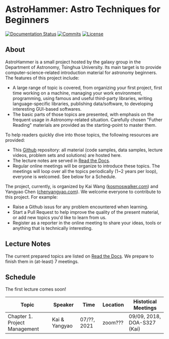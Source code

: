 # AstroHammer: Astro Techniques for Beginners

[![Documentation Status](https://readthedocs.org/projects/project-astro-hammer/badge/?version=latest)](https://hipp.readthedocs.io/en/latest/?badge=latest)
[![Commits](https://img.shields.io/github/last-commit/ChenYangyao/project-astro-hammer)](https://github.com/ChenYangyao/project-astro-hammer/commits/master)
[![License](https://img.shields.io/github/license/ChenYangyao/project-astro-hammer)](https://github.com/ChenYangyao/project-astro-hammer/blob/master/LICENSE)

## About

AstroHammer is a small project hosted by the galaxy group in the Department of 
Astronomy, Tsinghua University. Its main target is to provide
computer-science-related introduction material for astronomy beginners. 
The features of this project include:

- A large range of topic is covered, from organizing your first project, 
  first time working on a machine, managing your work environment, 
  programming, using famous and useful third-party libraries,
  writing language-specific libraries,
  publishing data/software, to developing interesting GUI-based softwares.
- The basic parts of those topics are presented, with emphasis on the 
  frequent usage in Astronomy-related situation. Carefully 
  chosen "Futher Reading" materials are provided as the starting-point 
  to master them.

To help readers quickly dive into those topics, the following resources 
are provided:

- This [Github](https://github.com/ChenYangyao/project-astro-hammer) repository: all material (code samples, data samples, 
  lecture videos, problem sets and solutions) are hosted here.
- The lecture notes are served in [Read the Docs](https://project-astro-hammer.readthedocs.io/).
- Regular online meetings will be organize to introduce these topics. 
  The meetings will loop over all the topics periodically (1~2 years per loop),
  everyone is welcomed. See below for a Schedule.

The project, currently, is organized by Kai Wang ([kosmoswalker.com](https://www.kosmoswalker.com/)) 
and Yangyao Chen ([chenyangyao.com](https://www.chenyangyao.com/)). We welcome everyone 
to contribute to this project. For example: 

- Raise a Github issus for any problem encountered when learning.
- Start a Pull Request to help improve the quality of the present material, or 
  add new topics you'd like to learn from us.
- Register as a reporter in the online meeting to share your ideas, tools 
  or anything that is technically interesting.


## Lecture Notes


The current prepared topics are listed on [Read the Docs](https://project-astro-hammer.readthedocs.io/). 
We prepare to finish them in (at-least) 7 meetings.

## Schedule

The first lecture comes soon!
   
   Topic                     |                              Speaker       |      Time         |       Location   |   Histotical Meetings
--- | --- | --- | --- | ---
   Chapter 1. Project Management    |     Kai & Yangyao  |     07/??, 2021    |     zoom???       | 09/09, 2018, DOA-S327 (Kai)
   








